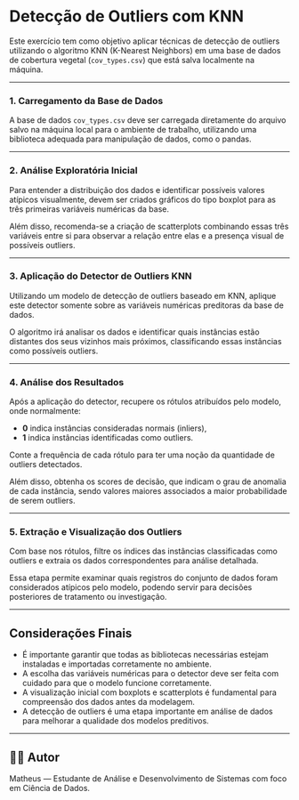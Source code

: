 # Detecção de Outliers com KNN

Este exercício tem como objetivo aplicar técnicas de detecção de outliers utilizando o algoritmo KNN (K-Nearest Neighbors) em uma base de dados de cobertura vegetal (`cov_types.csv`) que está salva localmente na máquina.

---

### 1. Carregamento da Base de Dados

A base de dados `cov_types.csv` deve ser carregada diretamente do arquivo salvo na máquina local para o ambiente de trabalho, utilizando uma biblioteca adequada para manipulação de dados, como o pandas.

---

### 2. Análise Exploratória Inicial

Para entender a distribuição dos dados e identificar possíveis valores atípicos visualmente, devem ser criados gráficos do tipo boxplot para as três primeiras variáveis numéricas da base.

Além disso, recomenda-se a criação de scatterplots combinando essas três variáveis entre si para observar a relação entre elas e a presença visual de possíveis outliers.

---

### 3. Aplicação do Detector de Outliers KNN

Utilizando um modelo de detecção de outliers baseado em KNN, aplique este detector somente sobre as variáveis numéricas preditoras da base de dados.

O algoritmo irá analisar os dados e identificar quais instâncias estão distantes dos seus vizinhos mais próximos, classificando essas instâncias como possíveis outliers.

---

### 4. Análise dos Resultados

Após a aplicação do detector, recupere os rótulos atribuídos pelo modelo, onde normalmente:

- **0** indica instâncias consideradas normais (inliers),
- **1** indica instâncias identificadas como outliers.

Conte a frequência de cada rótulo para ter uma noção da quantidade de outliers detectados.

Além disso, obtenha os scores de decisão, que indicam o grau de anomalia de cada instância, sendo valores maiores associados a maior probabilidade de serem outliers.

---

### 5. Extração e Visualização dos Outliers

Com base nos rótulos, filtre os índices das instâncias classificadas como outliers e extraia os dados correspondentes para análise detalhada.

Essa etapa permite examinar quais registros do conjunto de dados foram considerados atípicos pelo modelo, podendo servir para decisões posteriores de tratamento ou investigação.

---

## Considerações Finais

- É importante garantir que todas as bibliotecas necessárias estejam instaladas e importadas corretamente no ambiente.
- A escolha das variáveis numéricas para o detector deve ser feita com cuidado para que o modelo funcione corretamente.
- A visualização inicial com boxplots e scatterplots é fundamental para compreensão dos dados antes da modelagem.
- A detecção de outliers é uma etapa importante em análise de dados para melhorar a qualidade dos modelos preditivos.

---

## 👨‍💻 Autor

Matheus — Estudante de Análise e Desenvolvimento de Sistemas com foco em Ciência de Dados.